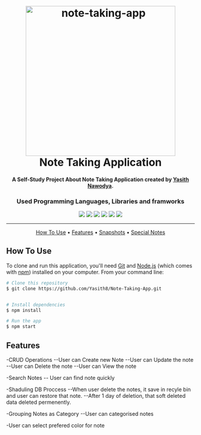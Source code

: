 <h1 align="center">
  <br>
  <a href="http://"><img src="https://github.com/Yasith8/Note-Taking-App/assets/90121062/5b9856e3-a975-407f-81df-f4d8b562ecb0" alt="note-taking-app" width="400" height="`180"></a>
  <br>
  Note Taking Application
  <br>
</h1>


<h4 align="center">A Self-Study Project About Note Taking Application created by <a href="https://github.com/Yasith8" target="_blank">Yasith Nawodya</a>.</h4>
<h3 align="center">Used Programming Languages, Libraries and framworks</h3>
<p align="center">
   <span><img src="https://img.shields.io/badge/React-black?logo=react"></span>
<span><img src="https://img.shields.io/badge/MongoDB-green?logo=mongodb"></span>
<span><img src="https://img.shields.io/badge/NodeJS-Yellow?logo=node.js"></span>
<span><img src="https://img.shields.io/badge/Express-black?logo=express"></span>
    <span><img src="https://img.shields.io/badge/CSS-blue?logo=css3"></span>
  <span><img src="https://img.shields.io/badge/Tailwindcss-white?logo=tailwindcss"></span>
</p>
<hr/>
<p align="center">
  <a href="#how-to-use">How To Use</a> •
  <a href="#features">Features</a> •
  <a href="#snap">Snapshots</a> •
  <a href="#note">Special Notes</a> 
</p>


## How To Use

To clone and run this application, you'll need [Git](https://git-scm.com) and [Node.js](https://nodejs.org/en/download/) (which comes with [npm](http://npmjs.com)) installed on your computer. From your command line:

```bash
# Clone this repository
$ git clone https://github.com/Yasith8/Note-Taking-App.git


# Install dependencies
$ npm install

# Run the app
$ npm start
```

## Features
-CRUD Operations 
  --User can Create new Note
  --User can Update the note
  --User can Delete the note
  --User can View the note
  
-Search Notes
  -- User can find note quickly
  
-Shaduling DB Proccess
  --When user delete the notes, it save in recyle bin and user can restore that note. 
  --After 1 day of deletion, that soft deleted data deleted permenently.

-Grouping Notes as Category
  --User can categorised notes

-User can select prefered color for note


